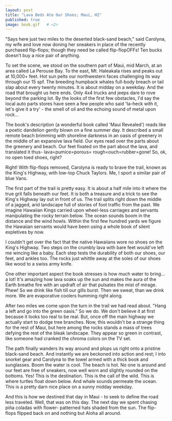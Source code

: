 ```yaml
---
layout: post   
title: "Lava Beds Ate Our Shoes; Maui, HI"  
published: true
image: book.gif   # <2>
---
```


"Says here just two miles to the deserted black-sand beach," 
said Carolyna, my wife and love now doning her sneakers in 
place of the recently purchased flip-flops; though they need 
be called flip-flopOFFs! Ten bucks doesn't buy a nice pair of 
anything.

To set the scene, we stood on the southern part of Maui, mid 
March, at an area called La Perouse Bay. To the east, Mt. 
Haleakala rises and peaks out at 10,000+ feet. Hot sun pelts 
our northwestern faces challenging its way through our 15 
spf. The breeding humpback whales full-body breach or tail 
slap about every twenty minutes. It is about midday on a 
weekday. And the road that brought us here ends. Only 4x4 
trucks and jeeps dare to rove beyond the parking lot. By the 
looks of the first few obstacles, I'd say the local auto 
parts stores have seen a few people who said 'ta-heck with 
it, let's give it a try' - the smell of oil and the echoing 
sound of metal upon rock...

The book's description (a wonderful book called 'Maui 
Revealed') reads like a poetic dandelion gently blown on a 
fine summer day. It described a small remote beach brimming 
with shoreline darkness in an oasis of greenery in the middle 
of an expansive lava field. Our eyes read over the parts 
about the greenery and beach. Our feet fixated on the part 
about the lava, and translated it thus- lava=pumice=porous=
rough=ouch=rubber=gone! So, ok, no open toed shoes, right?

Right! With flip-flops removed, Carolyna is ready to brave 
the trail, known as the King's Highway, with low-top Chuck 
Taylors. Me, I sport a similar pair of blue Vans.

The first part of the trail is pretty easy. It is about a 
half mile into it where the true grit falls beneath our feet. 
It is both a treasure and a trick to see the King's Highway 
lay out in front of us. The trail splits right down the 
middle of a jagged, arid landscape full of stories of foot 
traffic from the past. We imagine Hawaiian Kings carried upon 
wheel-less carriages and servants manipulating the rocky 
terrain below. The ocean sounds boom in the distance and the 
wind howls. Within the first few hundred yards we figure the 
Hawaiian servants would have been using a whole book of 
silent expletives by now.

I couldn't get over the fact that the native Hawaiians wore 
no shoes on the King's Highway. Two steps on the crumbly lava 
with bare feet would've left me wincing like a baby. Each 
step tests the durability of both our shoes, our feet, and 
ankles too. The rocks just whittle away at the soles of our 
shoes like wood to a swiss army knife.

One other important aspect the book stresses is how much 
water to bring... a lot! It's amazing how lava soaks up the 
sun and makes the aura of the Earth breathe fire with an 
updraft of air that pulsates the mist of mirage. Phew! So we 
drink like fish till our gills burst. Then we sweat, than we 
drink more. We are evaporative coolers humming right along.

After two miles we come upon the turn in the trail we had 
read about. "Hang a left and go into the green oasis." So we 
do. We don't believe it at first because it looks too real to 
be real. But, once off the main highway we actually start to 
dodge tree branches. Now, this wouldn't be a strange thing 
for the rest of Maui, but here among the rocks stands a mass 
of trees defying the rest of the bleak landscape. They appear 
so green in contrast, like someone had cranked the chroma 
colors on the TV set.

The path finally wanders its way around and plops us right 
onto a pristine black-sand beach. And instantly we are 
beckoned into action and rest; I into snorkel gear and 
Carolyna to the towel armed with a thick book and sunglasses. 
Boom the water is cool. The beach is hot. No one is around 
and our feet are free of sneakers, now well worn and slightly 
rounded on the bottoms. Yes! This is the destination. This is 
the call of the wild. This is where turtles float down below. 
And whale sounds permeate the ocean. This is a pretty darn 
nice place on a sunny midday weekday.

And this is how we destined that day in Maui - to seek to 
define the road less traveled. Well, that was on this day. 
The next day we spent chasing piña coladas with flower-
patterned hats shaded from the sun. The flip-flops flipped 
back on and nothing but Aloha all around.




